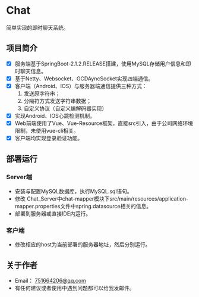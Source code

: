 # Chat
简单实现的即时聊天系统。

## 项目简介
- [x] 服务端基于SpringBoot-2.1.2.RELEASE搭建，使用MySQL存储用户信息和即时聊天信息。
- [x] 基于Netty、Websocket、GCDAyncSocket实现四端通信。
- [x] 客户端（Android、IOS）与服务器端通信提供三种方式：
   1. 发送原字符串；
   1. 分隔符方式发送字符串数据；
   1. 自定义协议（自定义编解码器实现）
- [x] 实现Android、IOS心跳检测机制。
- [x] Web前端使用了Vue、Vue-Resource框架，直接src引入，由于公司网络环境限制，未使用vue-cli相关。
- [x] 客户端均实现登录验证功能。

## 部署运行
### Server端
 * 安装与配置MySQL数据库，执行MySQL.sql语句。
 * 修改 Chat_Server中chat-mapper模块下src/main⁩/⁨resources/application-mapper.⁩properties文件中spring.datasource相关的信息。
 * 部署到服务器或直接IDE内运行。
### 客户端
 * 修改相应的host为当前部署的服务器地址，然后分别运行。

## 关于作者
 * Email： 751664206@qq.com
 * 有任何建议或者使用中遇到问题都可以给我发邮件。
